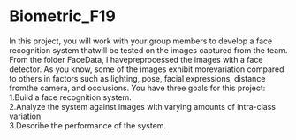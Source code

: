 # Biometric_F19
In this project, you will work with your group members to develop a face recognition system thatwill be tested on the images captured from the team. From the folder FaceData, I havepreprocessed the images with a face detector. As you know, some of the images exhibit morevariation compared to others in factors such as lighting, pose, facial expressions, distance fromthe camera, and occlusions. You have three goals for this project:  <br/>
1.Build a face recognition system. <br/>
2.Analyze the system against images with varying amounts of intra-class variation. <br/>
3.Describe the performance of the system. 
